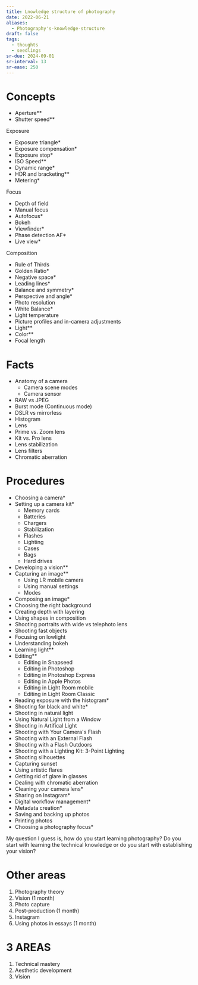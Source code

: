 ```yaml
---
title: Lnowledge structure of photography
date: 2022-06-21
aliases:
  - Photography's-knowledge-structure
draft: false
tags:
  - thoughts
  - seedlings
sr-due: 2024-09-01
sr-interval: 13
sr-ease: 250
---
```

# Concepts

- Aperture**
- Shutter speed**

Exposure
- Exposure triangle*
- Exposure compensation*
- Exposure stop*
- ISO Speed**
- Dynamic range*
- HDR and bracketing**
- Metering*

Focus
- Depth of field
- Manual focus
- Autofocus*
- Bokeh
- Viewfinder*
- Phase detection AF*
- Live view*

Composition
- Rule of Thirds
- Golden Ratio*
- Negative space*
- Leading lines*
- Balance and symmetry*
- Perspective and angle*
- Photo resolution
- White Balance*
- Light temperature
- Picture profiles and in-camera adjustments
- Light**
- Color**
- Focal length

# Facts

- Anatomy of a camera
	- Camera scene modes
	- Camera sensor
- RAW vs JPEG
- Burst mode (Continuous mode)
- DSLR vs mirrorless
- Histogram
- Lens
- Prime vs. Zoom lens
- Kit vs. Pro lens
- Lens stabilization
- Lens filters
- Chromatic aberration

# Procedures

- Choosing a camera*
- Setting up a camera kit*
	- Memory cards
	- Batteries
	- Chargers
	- Stabilization
	- Flashes
	- Lighting
	- Cases
	- Bags
	- Hard drives
- Developing a vision**
- Capturing an image**
	- Using LR mobile camera
	- Using manual settings
	- Modes
- Composing an image*
- Choosing the right background
- Creating depth with layering
- Using shapes in composition
- Shooting portraits with wide vs telephoto lens
- Shooting fast objects
- Focusing on lowlight
- Understanding bokeh
- Learning light**
- Editing**
	- Editing in Snapseed
	- Editing in Photoshop
	- Editing in Photoshop Express
	- Editing in Apple Photos
	- Editing in Light Room mobile
	- Editing in Light Room Classic
- Reading exposure with the histogram*
- Shooting for black and white*
- Shooting in natural light
- Using Natural Light from a Window
- Shooting in Artifical Light
- Shooting with Your Camera's Flash
- Shooting with an External Flash
- Shooting with a Flash Outdoors
- Shooting with a Lighting Kit: 3-Point Lighting
- Shooting silhouettes
- Capturing sunset
- Using artistic flares
- Getting rid of glare in glasses
- Dealing with chromatic aberration
- Cleaning your camera lens*
- Sharing on Instagram*
- Digital workflow management*
- Metadata creation*
- Saving and backing up photos
- Printing photos
- Choosing a photography focus*

My question I guess is, how do you start learning photography? Do you start with learning the technical knowledge or do you start with establishing your vision?

# Other areas

1. Photography theory
2. Vision (1 month)
3. Photo capture
4. Post-production (1 month)
5. Instagram
6. Using photos in essays (1 month)

# 3 AREAS

1. Technical mastery
2. Aesthetic development
3. Vision